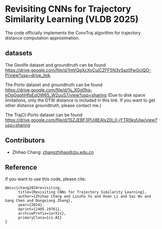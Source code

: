 # Revisiting CNNs for Trajectory Similarity Learning (VLDB 2025)

The code officially implements the ConvTraj algorithm for trajectory distance computation approximation.

## datasets
The Geolife dataset and groundtruth can be found https://drive.google.com/file/d/1mVQgXcXoCuICZFF5N3ySaz0fwGclQO-P/view?usp=drive_link.

The Porto dataset and groundtruth can be found https://drive.google.com/file/d/1s_XGg0hq-eOqGgohHfpEqOW65_W2uuS7/view?usp=sharing (Due to disk space limitations, only the DTW distance is included in this link. If you want to get other distance groundtruth, please contact me.)

The TrajCl-Porto dataset can be found https://drive.google.com/file/d/1SZJEBF3PUi8EAlx20l_0-jYTR0ksfJjw/view?usp=sharing

## Contributors

- Zhihao Chang: changzhihao@zju.edu.cn



## Reference
If you want to use this code, please cite:
```
@misc{chang2024revisiting,
      title={Revisiting CNNs for Trajectory Similarity Learning}, 
      author={Zhihao Chang and Linzhu Yu and Huan Li and Sai Wu and Gang Chen and Dongxiang Zhang},
      year={2024},
      eprint={2405.19761},
      archivePrefix={arXiv},
      primaryClass={cs.AI}
}
```
